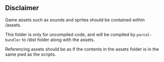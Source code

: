 ## Disclaimer

Game assets such as sounds and sprites should be contained within /assets.

This folder is only for uncompiled code, and will be compiled by `parcel-bundler` to /dist folder along with the assets.

Referencing assets should be as if the contents in the assets folder is in the same pwd as the scripts.